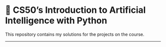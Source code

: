 # 📘 CS50’s Introduction to Artificial Intelligence with Python

This repository contains my solutions for the projects on the course.

---